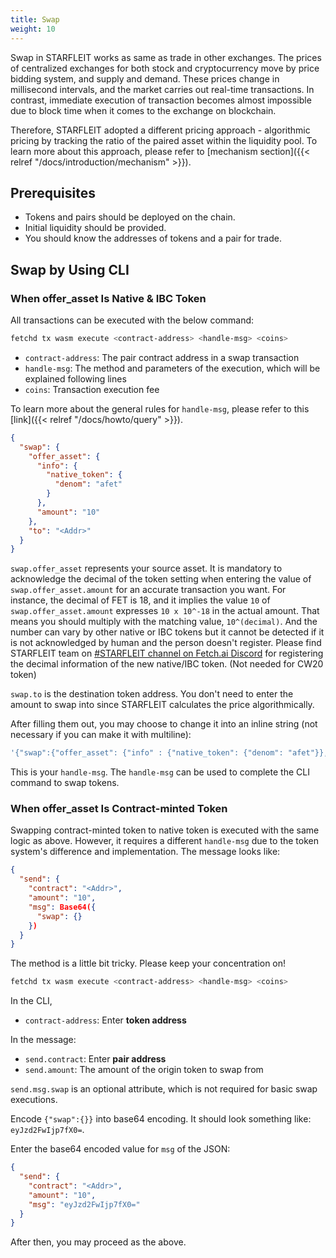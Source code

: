 ```yaml
---
title: Swap
weight: 10
---
```


Swap in STARFLEIT works as same as trade in other exchanges. The prices of centralized exchanges for both stock and cryptocurrency move by price bidding system, and supply and demand. These prices change in millisecond intervals, and the market carries out real-time transactions. In contrast, immediate execution of transaction becomes almost impossible due to block time when it comes to the exchange on blockchain.

Therefore, STARFLEIT adopted a different pricing approach - algorithmic pricing by tracking the ratio of the paired asset within the liquidity pool. To learn more about this approach, please refer to [mechanism section]({{< relref "/docs/introduction/mechanism" >}}).

## Prerequisites

- Tokens and pairs should be deployed on the chain.
- Initial liquidity should be provided.
- You should know the addresses of tokens and a pair for trade.

## Swap by Using CLI

### When offer_asset Is Native & IBC Token

All transactions can be executed with the below command:

```bash
fetchd tx wasm execute <contract-address> <handle-msg> <coins>
```

- `contract-address`: The pair contract address in a swap transaction
- `handle-msg`: The method and parameters of the execution, which will be explained following lines
- `coins`: Transaction execution fee

To learn more about the general rules for `handle-msg`, please refer to this [link]({{< relref "/docs/howto/query" >}}).

```json
{
  "swap": {
    "offer_asset": {
      "info": {
        "native_token": {
          "denom": "afet"
        }
      },
      "amount": "10"
    },
    "to": "<Addr>"
  }
}
```

`swap.offer_asset` represents your source asset. It is mandatory to acknowledge the decimal of the token setting when entering the value of `swap.offer_asset.amount` for an accurate transaction you want. For instance, the decimal of FET is 18, and it implies the value `10` of `swap.offer_asset.amount` expresses `10 x 10^-18` in the actual amount. That means you should multiply with the matching value, `10^(decimal)`. And the number can vary by other native or IBC tokens but it cannot be detected if it is not acknowledged by human and the person doesn't register. Please find STARFLEIT team on [#STARFLEIT channel on Fetch.ai Discord](https://bit.ly/3ra5uMI) for registering the decimal information of the new native/IBC token. (Not needed for CW20 token)

`swap.to` is the destination token address. You don't need to enter the amount to swap into since STARFLEIT calculates the price algorithmically.

After filling them out, you may choose to change it into an inline string (not necessary if you can make it with multiline):

```bash
'{"swap":{"offer_asset": {"info" : {"native_token": {"denom": "afet"}},"amount": "10"},"to": "<Addr>",}}'
```

This is your `handle-msg`. The `handle-msg` can be used to complete the CLI command to swap tokens.

### When offer_asset Is Contract-minted Token

Swapping contract-minted token to native token is executed with the same logic as above. However, it requires a different `handle-msg` due to the token system's difference and implementation. The message looks like:

```json
{
  "send": {
    "contract": "<Addr>",
    "amount": "10",
    "msg": Base64({
      "swap": {}
    })
  }
}
```

The method is a little bit tricky. Please keep your concentration on!

```bash
fetchd tx wasm execute <contract-address> <handle-msg> <coins>
```

In the CLI,

- `contract-address`: Enter **token address**

In the message:

- `send.contract`: Enter **pair address**
- `send.amount`: The amount of the origin token to swap from

`send.msg.swap` is an optional attribute, which is not required for basic swap executions.

Encode `{"swap":{}}` into base64 encoding. It should look something like: `eyJzd2FwIjp7fX0=`.

Enter the base64 encoded value for `msg` of the JSON:

```json
{
  "send": {
    "contract": "<Addr>",
    "amount": "10",
    "msg": "eyJzd2FwIjp7fX0="
  }
}
```

After then, you may proceed as the above.
